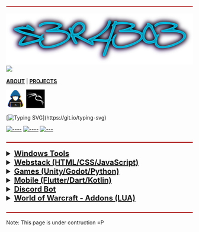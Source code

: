 
[![-](https://github.com/sera619/sera619/blob/main/coloredred.png?raw=true)](#)

![](https://github.com/sera619/Foxy/blob/master/Assets/CORE/Images/UI/LOGO.png?raw=true) ![](https://github.blog/wp-content/uploads/2022/03/1200x630-GitHub-1.png?resize=1600%2C850)

**[ABOUT](https://www.hackzor.de/aboutme)** | **[PROJECTS](https://www.hackzor.de/about/more)**

<p>
<img src="https://github.com/0xAbdulKhalid/0xAbdulKhalid/raw/main/assets/mdImages/about_me.gif" width="50px">
<img src="https://github.com/divyanshojha99/PICBOX/blob/main/kali.png?raw=true" height="50">
</p>

[![Typing SVG](https://readme-typing-svg.demolab.com?font=Tilt+Prism&weight=900&size=34&pause=1000&color=C40000&width=450&height=70&lines=Welcome+to+my+Github!)](https://git.io/typing-svg)

[![----](https://img.shields.io/badge/YouTube-red?style=for-the-badge&logo=youtube&link=http://https://www.youtube.com/channel/UCJLXwZV5Kk4XRF6TSY_iPgQ&link=http://right)](https://www.youtube.com/channel/UCJLXwZV5Kk4XRF6TSY_iPgQ)
[![----](https://img.shields.io/badge/Codepen-grey?style=for-the-badge&logo=codepen&link=http://left&link=http://right)](https://codepen.io/sera619)
[![---](https://img.shields.io/badge/TryHackMe-darkred?style=for-the-badge&logo=tryhackme&link=http://left&link=http://right)](https://tryhackme.com/p/S3R43o3)


[![-----------------------------------------------------](https://github.com/sera619/sera619/blob/main/coloredred.png?raw=true)](#-)


<details>
    <summary style="font-size: 20px;"><b><u>Windows Tools</u></b></summary>

*   **[MakeEnvi - Powershell CodeProject Automatic](https://github.com/sera619/MakeEnvi-Powershell)**
*   **[BookWorm - PySide6 Booklist & UserDB](https://github.com/sera619/Bookworm-Bookmanagementsystem)**
*   **[S4M - Voice Assistent](https://github.com/sera619/VoiceAssistent) [(S4M 2.0 WIP)](https://github.com/sera619/S4M-2.0)**
*   **[Systen Monitor](https://github.com/sera619/system-manager-python)**
*   **[UNIX Shellscript Collection](https://github.com/sera619/BashDIC)**
*   **[P455W1ZZ4RD](https://github.com/sera619/PasswordManager)**
*   **[P455W1ZZ4RD - Graphical UI](https://github.com/sera619/PassWizzard-GUI)**
*   **[Password Generator - Graphical UI](https://github.com/sera619/PasswordGenerator)**
*   **[Collection of common Cyberattacks written in Python (BE CAREFULLY! READ NOTICES!)](https://github.com/sera619/PandorasBox---HackWithPython)**
*   **[Cryptor - Encrypting Textmessages](https://github.com/sera619/Cryptor-MessageEncryption)**
*   **[Python Collection \[isnt that special for own repository =) \]](https://github.com/sera619/Python-Collection)**

</details>


<details>
    <summary style="font-size: 20px;"><b><u>Webstack (HTML/CSS/JavaScript)</u></b></summary>

*   **[Webassembly Practice](https://github.com/sera619/WebAssembly-Example)**
*   **[LinkSafer - Firefox/Chrome Addon to manage tabs.](https://github.com/sera619/LinkSafer-FireFox)**
*   **[Example Portfolio Website design with SCSS/SASS](https://github.com/sera619/Portfolio-SASS)**
*   **[CSS Webanimations - A collection of nice (mostly only css) Web-Styles](https://github.com/sera619/PureCSS-Animations)**

</details>

<details>
    <summary style="font-size: 20px;"><b><u>Games (Unity/Godot/Python)</u></b></summary>


*   **[HQ 4k Arcade Racing Game \[Unity Gameengine\]](https://github.com/sera619/2Race-3DRacingGame-Unity)**
*   **[GD Adventure - Rougelike-Dungeonrunner \[Godot Gameengine\]](https://github.com/sera619/GD-Adventure-Godot)**
*   **[TicTacToe with Python/KivyMD](https://github.com/sera619/TicTacToe-KivyMD)**
*   **[TicTacToe with Python/PySide6](https://github.com/sera619/TicTacToe-PySide)**
*   **[Tetris with Python/PyGame](https://github.com/sera619/Tetris-PyGame)**
*   **[Breakout with Python/PyGame](https://github.com/sera619/BreakOut-PyGame)**
*   **[Connect 4 with Python/PyGame](https://github.com/sera619/Connect4-PyGame)**

</details>

<details>
    <summary style="font-size: 20px;"><b><u>Mobile (Flutter/Dart/Kotlin)</u></b></summary>


*   **[Android App's - Kotlin](https://github.com/sera619/Android-Apps-Kotlin)**
*   **[Android App's - Flutter&Dart](https://github.com/sera619/Practice_Apps)**

</details>

<details>
    <summary style="font-size: 20px;"><b><u>Discord Bot</u></b></summary>


*   **[Discord Bot with Python/Hikari/Lavalink](https://github.com/sera619/DiscordBot-python-hikari)**

</details>

<details>
    <summary style="font-size: 20px;"><b><u>World of Warcraft - Addons (LUA)</u></b></summary>

*   **[GuildAssist - Automatic GZ to Guildmates](https://github.com/sera619/GuildAssist-WorldOfWarcraft-AddOn)**

</details>

[![-](https://github.com/sera619/sera619/blob/main/coloredred.png?raw=true)](#)

Note: This page is under contruction =P